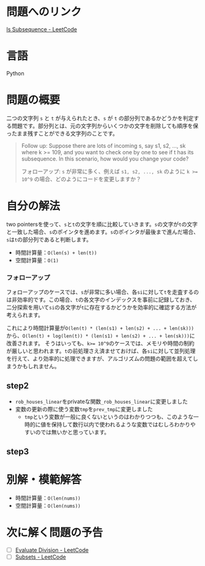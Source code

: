 # 問題へのリンク
[Is Subsequence - LeetCode](https://leetcode.com/problems/is-subsequence/description/)


# 言語
Python

# 問題の概要
二つの文字列 `s` と `t` が与えられたとき、`s` が `t` の部分列であるかどうかを判定する問題です。部分列とは、元の文字列からいくつかの文字を削除しても順序を保ったまま残すことができる文字列のことです。

> Follow up: Suppose there are lots of incoming s, say s1, s2, ..., sk where k >= 109, and you want to check one by one to see if t has its subsequence. In this scenario, how would you change your code?
>
> フォローアップ: `s` が非常に多く、例えば `s1, s2, ..., sk` のように `k >= 10^9` の場合、どのようにコードを変更しますか？



# 自分の解法
two pointersを使って、`s`と`t`の文字を順に比較していきます。`s`の文字が`t`の文字と一致した場合、`s`のポインタを進めます。`s`のポインタが最後まで進んだ場合、`s`は`t`の部分列であると判断します。

- 時間計算量：`O(len(s) + len(t))`
- 空間計算量：`O(1)`


### フォローアップ
フォローアップのケースでは、`s`が非常に多い場合、各`si`に対して`t`を走査するのは非効率的です。この場合、`t`の各文字のインデックスを事前に記録しておき、二分探索を用いて`si`の各文字が`t`に存在するかどうかを効率的に確認する方法が考えられます。

これにより時間計算量が`O(len(t) * (len(s1) + len(s2) + ... + len(sk)))`から、`O(len(t) + log(len(t)) * (len(s1) + len(s2) + ... + len(sk)))`に改善されます。
そうはいっても、`k>= 10^9`のケースでは、メモリや時間の制約が厳しいと思われます。`t`の前処理さえ済ませておけば、各`si`に対して並列処理を行えて、より効率的に処理できますが、アルゴリズムの問題の範囲を超えてしまうかもしれません。


## step2
- `rob_houses_linear`をprivateな関数`_rob_houses_linear`に変更しました
- 変数の更新の際に使う変数`tmp`を`prev_tmp`に変更しました
    - `tmp`という変数が一般に良くないというのはわかりつつも、このような一時的に値を保持して数行以内で使われるような変数ではむしろわかりやすいのでは無いかと思っています。



## step3

# 別解・模範解答

- 時間計算量：`O(len(nums))`
- 空間計算量：`O(len(nums))`


# 次に解く問題の予告
- [ ] [Evaluate Division - LeetCode](https://leetcode.com/problems/evaluate-division/description/)
- [ ] [Subsets - LeetCode](https://leetcode.com/problems/subsets/)
